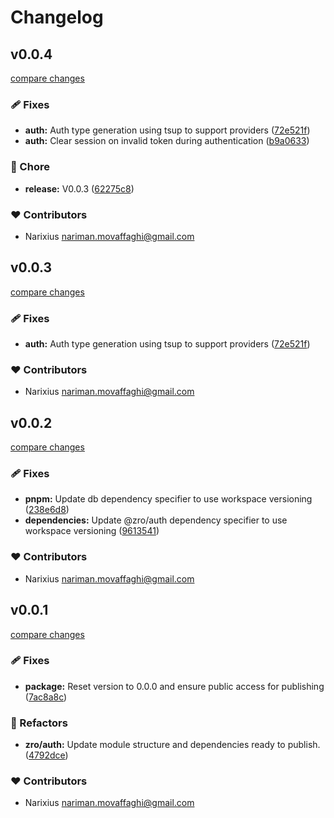 # Changelog


## v0.0.4

[compare changes](https://github.com/zrojs/zro/compare/v0.0.47...v0.0.4)

### 🩹 Fixes

- **auth:** Auth type generation using tsup to support providers ([72e521f](https://github.com/zrojs/zro/commit/72e521f))
- **auth:** Clear session on invalid token during authentication ([b9a0633](https://github.com/zrojs/zro/commit/b9a0633))

### 🏡 Chore

- **release:** V0.0.3 ([62275c8](https://github.com/zrojs/zro/commit/62275c8))

### ❤️ Contributors

- Narixius <nariman.movaffaghi@gmail.com>

## v0.0.3

[compare changes](https://github.com/zrojs/zro/compare/v0.0.47...v0.0.3)

### 🩹 Fixes

- **auth:** Auth type generation using tsup to support providers ([72e521f](https://github.com/zrojs/zro/commit/72e521f))

### ❤️ Contributors

- Narixius <nariman.movaffaghi@gmail.com>

## v0.0.2

[compare changes](https://github.com/zrojs/zro/compare/v0.0.45...v0.0.2)

### 🩹 Fixes

- **pnpm:** Update db dependency specifier to use workspace versioning ([238e6d8](https://github.com/zrojs/zro/commit/238e6d8))
- **dependencies:** Update @zro/auth dependency specifier to use workspace versioning ([9613541](https://github.com/zrojs/zro/commit/9613541))

### ❤️ Contributors

- Narixius <nariman.movaffaghi@gmail.com>

## v0.0.1

[compare changes](https://github.com/zrojs/zro/compare/v0.0.44...v0.0.1)

### 🩹 Fixes

- **package:** Reset version to 0.0.0 and ensure public access for publishing ([7ac8a8c](https://github.com/zrojs/zro/commit/7ac8a8c))

### 💅 Refactors

- **zro/auth:** Update module structure and dependencies ready to publish. ([4792dce](https://github.com/zrojs/zro/commit/4792dce))

### ❤️ Contributors

- Narixius <nariman.movaffaghi@gmail.com>

